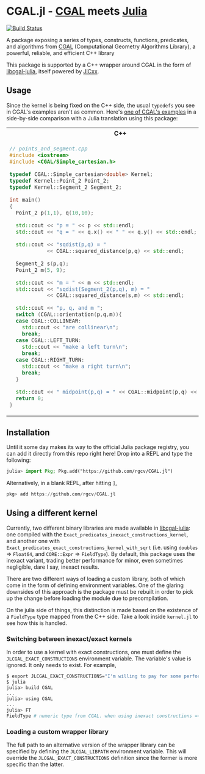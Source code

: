 # CGAL.jl - [CGAL][1] meets [Julia](https://julialang.org)

[![Build Status](https://github.com/rgcv/Euclide.jl/workflows/CI/badge.svg)](https://github.com/rgcv/Euclide.jl/actions)

A package exposing a series of types, constructs, functions, predicates, and
algorithms from [CGAL][1] (Computational Geometry Algorithms Library), a
powerful, reliable, and efficient C++ library

This package is supported by a C++ wrapper around CGAL in the form of
[libcgal-julia][2], itself powered by
[JlCxx](https://github.com/JuliaInterop/libcxxwrap-julia).

## Usage

Since the kernel is being fixed on the C++ side, the usual `typedefs` you see
in CGAL's examples aren't as common.  Here's [one of CGAL's
examples](https://doc.cgal.org/latest/Kernel_23/Kernel_23_2points_and_segment_8cpp-example.html)
in a side-by-side comparison with a Julia translation using this package:

<table>
<tr>
<th>C++</th>
<th>Julia</th>
</tr>
<tr>
<td>

```cpp
// points_and_segment.cpp
#include <iostream>
#include <CGAL/Simple_cartesian.h>

typedef CGAL::Simple_cartesian<double> Kernel;
typedef Kernel::Point_2 Point_2;
typedef Kernel::Segment_2 Segment_2;

int main()
{
  Point_2 p(1,1), q(10,10);

  std::cout << "p = " << p << std::endl;
  std::cout << "q = " << q.x() << " " << q.y() << std::endl;

  std::cout << "sqdist(p,q) = "
            << CGAL::squared_distance(p,q) << std::endl;

  Segment_2 s(p,q);
  Point_2 m(5, 9);

  std::cout << "m = " << m << std::endl;
  std::cout << "sqdist(Segment_2(p,q), m) = "
            << CGAL::squared_distance(s,m) << std::endl;

  std::cout << "p, q, and m ";
  switch (CGAL::orientation(p,q,m)){
  case CGAL::COLLINEAR:
    std::cout << "are collinear\n";
    break;
  case CGAL::LEFT_TURN:
    std::cout << "make a left turn\n";
    break;
  case CGAL::RIGHT_TURN:
    std::cout << "make a right turn\n";
    break;
  }

  std::cout << " midpoint(p,q) = " << CGAL::midpoint(p,q) << std::endl;
  return 0;
}
```

</td>
<td>

```julia
# points_and_segment.jl
using CGAL

p, q = Point2(1, 1), Point2(10, 10)

println("p = $p")
println("q = $(x(q)) $(y(q))")

println("sqdist(p,q) = $(squared_distance(p, q))")

s = Segment2(p, q)
m = Point2(5, 9)

println("m = $m")
println("sqdist(Segment2(p,q), m) = $(squared_distance(s, m))")

print("p, q, and m ")
let o = orientation(p, q, m)
    if     o == COLLINEAR  println("are collinear")
    elseif o == LEFT_TURN  println("make a left turn")
    elseif o == RIGHT_TURN println("make a right turn")
    end
end

println(" midpoint(p,q) = $(midpoint(p, q))")
```

</td>
</tr>
</table>

## Installation

Until it some day makes its way to the official Julia package registry, you can
add it directly from this repo right here! Drop into a REPL and type the
following:

```julia
julia> import Pkg; Pkg.add("https://github.com/rgcv/CGAL.jl")
```

Alternatively, in a blank REPL, after hitting `]`,

```julia
pkg> add https://github.com/rgcv/CGAL.jl
```

## Using a different kernel

Currently, two different binary libraries are made available in
[libcgal-julia][2]: one compiled with the
`Exact_predicates_inexact_constructions_kernel`, and another one with
`Exact_predicates_exact_constructions_kernel_with_sqrt` (i.e. using `doubles`
=> `Float64`, and `CORE::Expr` => `FieldType`).  By default, this package uses
the inexact variant, trading better performance for minor, even sometimes
negligible, dare I say, inexact results.

There are two different ways of loading a custom library, both of which come
in the form of defining environment variables.  One of the glaring downsides
of this approach is the package must be rebuilt in order to pick up the
change before loading the module due to precompilation.

On the julia side of things, this distinction is made based on the existence
of a `FieldType` type mapped from the C++ side.  Take a look inside
`kernel.jl` to see how this is handled.

### Switching between inexact/exact kernels

In order to use a kernel with exact constructions, one must define the
`JLCGAL_EXACT_CONSTRUCTIONS` environment variable.  The variable's value is
ignored. It only needs to exist. For example,

```sh
$ export JLCGAL_EXACT_CONSTRUCTIONS="I'm willing to pay for some performance penalties"
$ julia
julia> build CGAL
...
julia> using CGAL
...
julia> FT
FieldType # numeric type from CGAL. when using inexact constructions => Float64
```

### Loading a custom wrapper library

The full path to an alternative version of the wrapper library can be specified
by defining the `JLCGAL_LIBPATH` environment variable. This will override the
`JLCGAL_EXACT_CONSTRUCTIONS` definition since the former is more specific than
the latter.

[1]: https://www.cgal.org
[2]: https://github.com/rgcv/libcgal-julia

